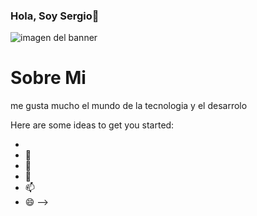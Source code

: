 ### Hola, Soy Sergio👋

<img src="SergioVargas-banner.png" alt="imagen del banner">


<h1>Sobre Mi</h1>
<p>me gusta mucho el mundo de la tecnologia y el desarrolo</p>




Here are some ideas to get you started:

- 
- 🌱
- 🤔 
- 💬 
- 📫 
- 😄 
-->
